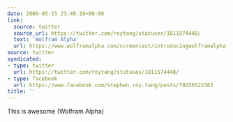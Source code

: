 ```yaml
---
date: 2009-05-15 23:49:19+00:00
link:
  source: twitter
  source_url: https://twitter.com/roytang/statuses/1811574448/
  text: 'Wolfram Alpha'
  url: https://www.wolframalpha.com/screencast/introducingwolframalpha.html
source: twitter
syndicated:
- type: twitter
  url: https://twitter.com/roytang/statuses/1811574448/
- type: facebook
  url: https://www.facebook.com/stephen.roy.tang/posts/79256522363
title: ''
---
```


This is awesome (Wolfram Alpha)